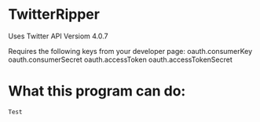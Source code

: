 # TwitterRipper
Uses Twitter API Versiom 4.0.7

Requires the following keys from your developer page:
    oauth.consumerKey
    oauth.consumerSecret
    oauth.accessToken
    oauth.accessTokenSecret

# What this program can do:
    Test
